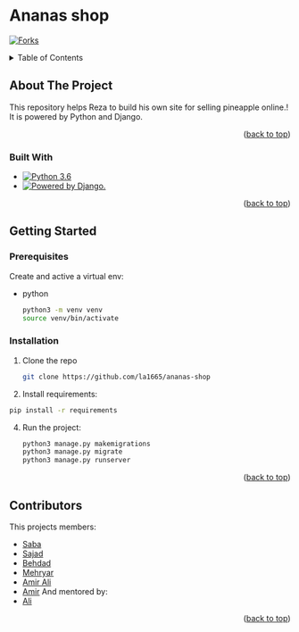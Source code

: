 # Ananas shop

<!-- PROJECT SHIELDS -->
[![Forks][forks-shield]][forks-url]



<!-- TABLE OF CONTENTS -->
<details>
  <summary>Table of Contents</summary>
  <ol>
    <li>
      <a href="#about-the-project">About The Project</a>
      <ul>
        <li><a href="#built-with">Built With</a></li>
      </ul>
    </li>
    <li>
      <a href="#getting-started">Getting Started</a>
      <ul>
        <li><a href="#prerequisites">Prerequisites</a></li>
        <li><a href="#installation">Installation</a></li>
      </ul>
    </li>
    <li><a href="#Contributors">Contributors</a></li>
  </ol>
</details>



<!-- ABOUT THE PROJECT -->
## About The Project
This repository helps Reza to build his own site for selling pineapple online.!
It is powered by Python and Django.

<p align="right">(<a href="#readme-top">back to top</a>)</p>



### Built With

* [![Python 3.6](https://img.shields.io/badge/python-3.6-blue.svg)](https://www.python.org/downloads/release/python-360/)
* <a href="http://www.djangoproject.com/"><img src="https://www.djangoproject.com/m/img/badges/djangopowered126x54.gif" border="0" alt="Powered by Django." title="Powered by Django." /></a>
<!-- * [![Next][Next.js]][Next-url]
* [![React][React.js]][React-url]
* [![Vue][Vue.js]][Vue-url]
* [![Angular][Angular.io]][Angular-url]
* [![Svelte][Svelte.dev]][Svelte-url]
* [![Laravel][Laravel.com]][Laravel-url]
* [![Bootstrap][Bootstrap.com]][Bootstrap-url]
* [![JQuery][JQuery.com]][JQuery-url] -->

<p align="right">(<a href="#readme-top">back to top</a>)</p>


<!-- GETTING STARTED -->
## Getting Started

### Prerequisites

Create and active a virtual env:
* python
  ```sh
  python3 -m venv venv
  source venv/bin/activate
  ```

### Installation

1. Clone the repo
   ```sh
   git clone https://github.com/la1665/ananas-shop
   ```
2. Install requirements:
  ```sh
  pip install -r requirements
  ```
4. Run the project:
   ```sh
   python3 manage.py makemigrations
   python3 manage.py migrate
   python3 manage.py runserver
   ```

<p align="right">(<a href="#readme-top">back to top</a>)</p>


<!-- ACKNOWLEDGMENTS -->
## Contributors

This projects members:
* <a href="https://github.com/SabaSalimi">Saba</a>
* <a href="https://github.com/sajtj">Sajad</a>
* <a href="https://github.com/behdadjahad">Behdad</a>
* <a href="https://github.com/MehryarSadati">Mehryar</a>
* <a href="https://github.com/sigbick">Amir Ali</a>
* <a href="https://github.com/la1665">Amir</a>
And mentored by:
* <a href="https://github.com/Azarkasb">Ali</a>

<p align="right">(<a href="#readme-top">back to top</a>)</p>



<!-- MARKDOWN LINKS & IMAGES -->
<!-- https://www.markdownguide.org/basic-syntax/#reference-style-links -->
[forks-shield]: https://img.shields.io/github/forks/othneildrew/Best-README-Template.svg?style=for-the-badge
[forks-url]: https://github.com/la1665/ananas-shop/forks
